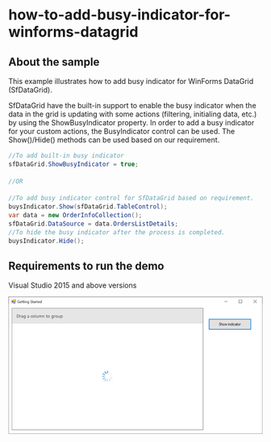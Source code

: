 # how-to-add-busy-indicator-for-winforms-datagrid

## About the sample
This example illustrates how to add busy indicator for WinForms DataGrid (SfDataGrid).

SfDataGrid have the built-in support to enable the busy indicator when the data in the grid is updating with some actions (filtering, initialing data, etc.) by using the ShowBusyIndicator property. In order to add a busy indicator for your custom actions, the BusyIndicator control can be used. The Show()/Hide() methods can be used based on our requirement.

```C#
//To add built-in busy indicator
sfDataGrid.ShowBusyIndicator = true;

//OR

//To add busy indicator control for SfDataGrid based on requirement.
buysIndicator.Show(sfDataGrid.TableControl);
var data = new OrderInfoCollection();
sfDataGrid.DataSource = data.OrdersListDetails;
//To hide the busy indicator after the process is completed.
buysIndicator.Hide();
```
## Requirements to run the demo
Visual Studio 2015 and above versions

![BusyIndicator](BusyIndicator.png)

